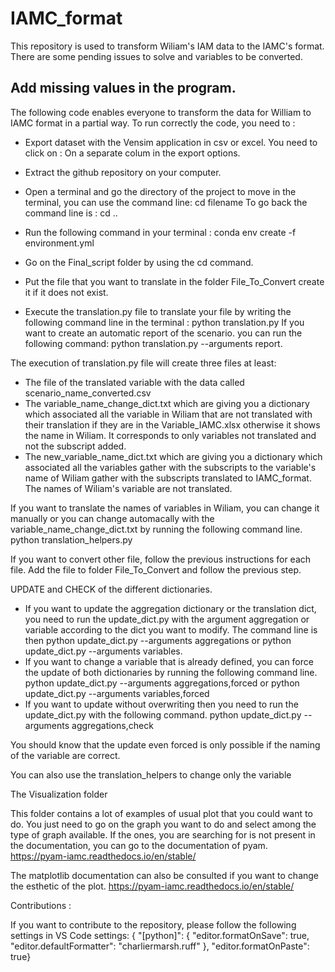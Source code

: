 # IAMC_format


This repository is used to transform Wiliam's IAM data to the IAMC's format. There are some pending issues to solve and variables to be converted. 


## Add missing values in the program.

The following code enables everyone to transform the data for William to IAMC format in a partial way.
To run correctly the code, you need to :

- Export dataset with the Vensim application in csv or excel. You need to click on : On a separate colum in the export options.
- Extract the github repository on your computer.
- Open a terminal and go the directory of the project to move in the terminal, you can use the command line: cd filename
  To go back the command line is : cd ..
- Run the following command in your terminal : conda env create -f environment.yml

- Go on the Final_script folder by using the cd command. 
- Put the file that you want to translate in the folder File_To_Convert create it if it does not exist.
- Execute the translation.py file to translate your file by writing the following command line in the terminal : python translation.py
If you want to create an automatic report of the scenario. you can run the following command: python translation.py --arguments report. 


The execution of translation.py file will create three files at least: 
- The file of the translated variable with the data called scenario_name_converted.csv
- The variable_name_change_dict.txt which are giving you a dictionary which associated all the variable in Wiliam that are not translated with their translation if they are in the Variable_IAMC.xlsx otherwise it shows the name in Wiliam. It corresponds to only variables not translated and not the subscript added.
- The new_variable_name_dict.txt which are giving you a dictionary which associated all the variables gather with the subscripts to the variable's name of Wiliam gather with the subscripts translated to IAMC_format. The names of Wiliam's variable are not translated. 

If you want to translate the names of variables in Wiliam, you can change it manually or you can change automacally with the variable_name_change_dict.txt by running the following command line. python translation_helpers.py

If you want to convert other file, follow the previous instructions for each file. Add the file to folder File_To_Convert and follow the previous step.


UPDATE and CHECK of the different dictionaries. 

- If you want to update the aggregation dictionary or the translation dict, you need to run the update_dict.py with the argument aggregation or variable according to the dict you want to modify.
The command line is then python update_dict.py --arguments aggregations  or  python update_dict.py --arguments variables.
- If you want to change a variable that is already defined, you can force the update of both dictionaries by running the following command line. 
python update_dict.py --arguments aggregations,forced or python update_dict.py --arguments variables,forced
- If you want to update without overwriting then you need to run the update_dict.py with the following command. 
python update_dict.py --arguments aggregations,check

You should know that the update even forced is only possible if the naming of the variable are correct. 

You can also use the translation_helpers to change only the variable 

The Visualization folder

This folder contains a lot of examples of usual plot that you could want to do. You just need to go on the graph you want to do and select among the type of graph available. 
If the ones, you are searching for is not present in the documentation, you can go to the documentation of pyam. 
https://pyam-iamc.readthedocs.io/en/stable/

The matplotlib documentation can also be consulted if you want to change the esthetic of the plot. https://pyam-iamc.readthedocs.io/en/stable/

Contributions :

If you want to contribute to the repository, please follow the following settings in VS Code settings:
{
"[python]": {
"editor.formatOnSave": true,
"editor.defaultFormatter": "charliermarsh.ruff"
},
"editor.formatOnPaste": true}
